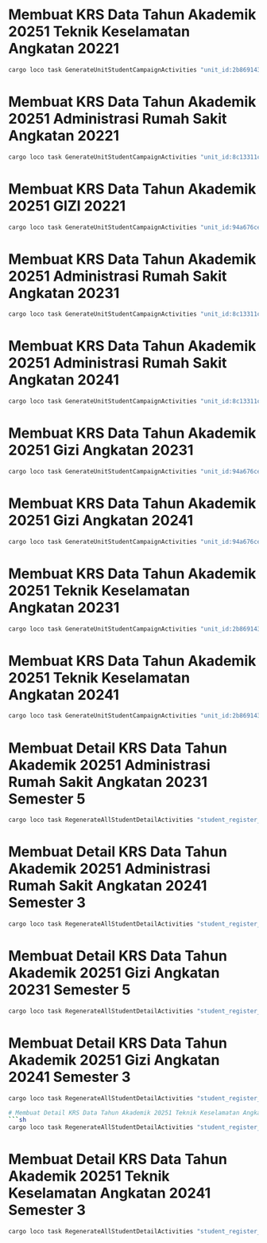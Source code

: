 # Membuat KRS Data Tahun Akademik 20251 Teknik Keselamatan Angkatan 20221
```sh
cargo loco task GenerateUnitStudentCampaignActivities "unit_id:2b869143-c522-4ca3-baea-057b2aa832ad" "academic_year_id:7fb68ca8-3376-4aef-b158-4c43f1b0f177" "student_academic_year_id:6d03bd17-d3b5-4241-bd1b-e47034687837"
```

# Membuat KRS Data Tahun Akademik 20251 Administrasi Rumah Sakit Angkatan 20221
```sh
cargo loco task GenerateUnitStudentCampaignActivities "unit_id:8c13311c-5d4b-4840-a71f-ed0dd732e170" "academic_year_id:7fb68ca8-3376-4aef-b158-4c43f1b0f177" "student_academic_year_id:6d03bd17-d3b5-4241-bd1b-e47034687837"
```

# Membuat KRS Data Tahun Akademik 20251 GIZI 20221
```sh
cargo loco task GenerateUnitStudentCampaignActivities "unit_id:94a676ce-06e6-4fd5-88c2-3122533f9ccb" "academic_year_id:7fb68ca8-3376-4aef-b158-4c43f1b0f177" "student_academic_year_id:6d03bd17-d3b5-4241-bd1b-e47034687837"
```

# Membuat KRS Data Tahun Akademik 20251 Administrasi Rumah Sakit Angkatan 20231
```sh
cargo loco task GenerateUnitStudentCampaignActivities "unit_id:8c13311c-5d4b-4840-a71f-ed0dd732e170" "academic_year_id:7fb68ca8-3376-4aef-b158-4c43f1b0f177" "student_academic_year_id:cea55274-4be3-4311-8c68-cc788e988c1b"
```
# Membuat KRS Data Tahun Akademik 20251 Administrasi Rumah Sakit Angkatan 20241
```sh
cargo loco task GenerateUnitStudentCampaignActivities "unit_id:8c13311c-5d4b-4840-a71f-ed0dd732e170" "academic_year_id:7fb68ca8-3376-4aef-b158-4c43f1b0f177" "student_academic_year_id:5884b8d6-bab3-4e5e-99bc-739a114596f2"
```

# Membuat KRS Data Tahun Akademik 20251 Gizi Angkatan 20231
```sh
cargo loco task GenerateUnitStudentCampaignActivities "unit_id:94a676ce-06e6-4fd5-88c2-3122533f9ccb" "academic_year_id:7fb68ca8-3376-4aef-b158-4c43f1b0f177" "student_academic_year_id:cea55274-4be3-4311-8c68-cc788e988c1b"
```

# Membuat KRS Data Tahun Akademik 20251 Gizi Angkatan 20241
```sh
cargo loco task GenerateUnitStudentCampaignActivities "unit_id:94a676ce-06e6-4fd5-88c2-3122533f9ccb" "academic_year_id:7fb68ca8-3376-4aef-b158-4c43f1b0f177" "student_academic_year_id:5884b8d6-bab3-4e5e-99bc-739a114596f2"
```

# Membuat KRS Data Tahun Akademik 20251 Teknik Keselamatan Angkatan 20231
```sh
cargo loco task GenerateUnitStudentCampaignActivities "unit_id:2b869143-c522-4ca3-baea-057b2aa832ad" "academic_year_id:7fb68ca8-3376-4aef-b158-4c43f1b0f177" "student_academic_year_id:cea55274-4be3-4311-8c68-cc788e988c1b"
```

# Membuat KRS Data Tahun Akademik 20251 Teknik Keselamatan Angkatan 20241
```sh
cargo loco task GenerateUnitStudentCampaignActivities "unit_id:2b869143-c522-4ca3-baea-057b2aa832ad" "academic_year_id:7fb68ca8-3376-4aef-b158-4c43f1b0f177" "student_academic_year_id:5884b8d6-bab3-4e5e-99bc-739a114596f2"
```

# Membuat Detail KRS Data Tahun Akademik 20251 Administrasi Rumah Sakit Angkatan 20231 Semester 5
```sh
cargo loco task RegenerateAllStudentDetailActivities "student_register_academic_year_id:cea55274-4be3-4311-8c68-cc788e988c1b" "curriculum_id:9b6511d2-3eff-4dbb-aeb5-a96b769de7fe" "unit_activity_id:cbef7f93-c76b-4572-bef3-e577bcd77108" "semester_id:73dca4f4-afa5-484d-b437-6ca945e691e9"
```

# Membuat Detail KRS Data Tahun Akademik 20251 Administrasi Rumah Sakit Angkatan 20241 Semester 3
```sh
cargo loco task RegenerateAllStudentDetailActivities "student_register_academic_year_id:5884b8d6-bab3-4e5e-99bc-739a114596f2" "curriculum_id:9b6511d2-3eff-4dbb-aeb5-a96b769de7fe" "unit_activity_id:cbef7f93-c76b-4572-bef3-e577bcd77108" "semester_id:3f7493cd-e782-4b41-bcb6-9e9d2d1b3cfc"
```

# Membuat Detail KRS Data Tahun Akademik 20251 Gizi Angkatan 20231 Semester 5
```sh
cargo loco task RegenerateAllStudentDetailActivities "student_register_academic_year_id:cea55274-4be3-4311-8c68-cc788e988c1b" "curriculum_id:9b6511d2-341d-4d7c-8033-ffe7c33a2d96" "unit_activity_id:b9885c06-e327-449c-b54f-88a0fdd65cb1" "semester_id:73dca4f4-afa5-484d-b437-6ca945e691e9"
```

# Membuat Detail KRS Data Tahun Akademik 20251 Gizi Angkatan 20241 Semester 3
```sh
cargo loco task RegenerateAllStudentDetailActivities "student_register_academic_year_id:5884b8d6-bab3-4e5e-99bc-739a114596f2" "curriculum_id:9b6511d2-341d-4d7c-8033-ffe7c33a2d96" "unit_activity_id:b9885c06-e327-449c-b54f-88a0fdd65cb1" "semester_id:3f7493cd-e782-4b41-bcb6-9e9d2d1b3cfc"

# Membuat Detail KRS Data Tahun Akademik 20251 Teknik Keselamatan Angkatan 20231 Semester 5
```sh
cargo loco task RegenerateAllStudentDetailActivities "student_register_academic_year_id:cea55274-4be3-4311-8c68-cc788e988c1b" "curriculum_id:9b6511d2-4805-40aa-8888-223e437ced71" "unit_activity_id:95d042c5-6e76-44c5-b9e5-8d422c379f85" "semester_id:73dca4f4-afa5-484d-b437-6ca945e691e9"
```

# Membuat Detail KRS Data Tahun Akademik 20251 Teknik Keselamatan Angkatan 20241 Semester 3
```sh
cargo loco task RegenerateAllStudentDetailActivities "student_register_academic_year_id:5884b8d6-bab3-4e5e-99bc-739a114596f2" "curriculum_id:9b6511d2-4805-40aa-8888-223e437ced71" "unit_activity_id:95d042c5-6e76-44c5-b9e5-8d422c379f85" "semester_id:3f7493cd-e782-4b41-bcb6-9e9d2d1b3cfc"
```


